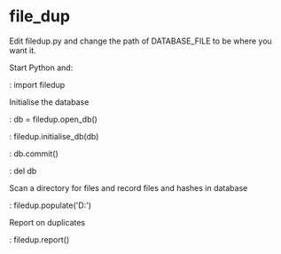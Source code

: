 file_dup
========

Edit filedup.py and change the path of DATABASE_FILE to be where you want it.

Start Python and:

: import filedup

Initialise the database

: db = filedup.open_db()

: filedup.initialise_db(db)

: db.commit()

: del db

Scan a directory for files and record files and hashes in database

: filedup.populate('D:')

Report on duplicates

: filedup.report()


